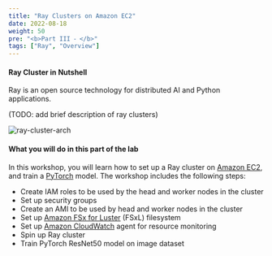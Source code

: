 ```yaml
---
title: "Ray Clusters on Amazon EC2"
date: 2022-08-18
weight: 50
pre: "<b>Part III ⁃ </b>"
tags: ["Ray", "Overview"]
---
```


#### Ray Cluster in Nutshell

Ray is an open source technology for distributed AI and Python applications.

(TODO: add brief description of ray clusters)

![ray-cluster-arch](/images/hpc-ray-workshop/ray-cluster.jpg)

#### What you will do in this part of the lab

In this workshop, you will learn how to set up a Ray cluster on [Amazon EC2](https://aws.amazon.com/ec2/), and train a [PyTorch](https://pytorch.org/) model. The workshop includes the following steps:

- Create IAM roles to be used by the head and worker nodes in the cluster
- Set up security groups
- Create an AMI to be used by head and worker nodes in the cluster
- Set up [Amazon FSx for Luster](https://aws.amazon.com/fsx/lustre/) (FSxL) filesystem
- Set up [Amazon CloudWatch](https://aws.amazon.com/pm/cloudwatch/) agent for resource monitoring
- Spin up Ray cluster
- Train PyTorch ResNet50 model on image dataset
